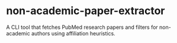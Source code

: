 # non-academic-paper-extractor
A CLI tool that fetches PubMed research papers and filters for non-academic authors using affiliation heuristics. 
